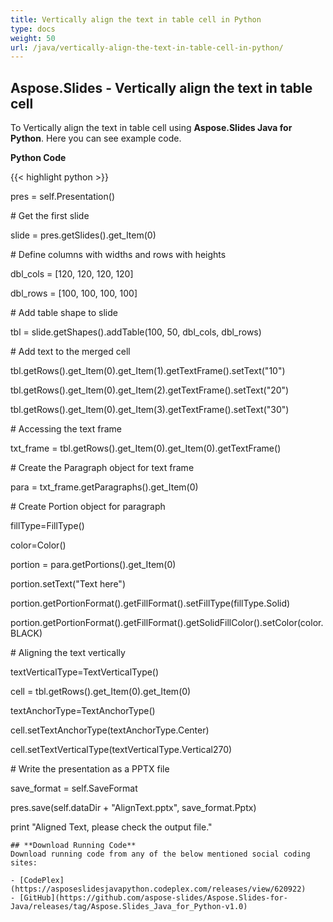 ```yaml
---
title: Vertically align the text in table cell in Python
type: docs
weight: 50
url: /java/vertically-align-the-text-in-table-cell-in-python/
---
```


## **Aspose.Slides - Vertically align the text in table cell**
To Vertically align the text in table cell using **Aspose.Slides Java for Python**. Here you can see example code.

**Python Code**

{{< highlight python >}}

 pres = self.Presentation()

\# Get the first slide

slide = pres.getSlides().get_Item(0)

\# Define columns with widths and rows with heights

dbl_cols = [120, 120, 120, 120]

dbl_rows = [100, 100, 100, 100]

\# Add table shape to slide

tbl = slide.getShapes().addTable(100, 50, dbl_cols, dbl_rows)

\# Add text to the merged cell

tbl.getRows().get_Item(0).get_Item(1).getTextFrame().setText("10")

tbl.getRows().get_Item(0).get_Item(2).getTextFrame().setText("20")

tbl.getRows().get_Item(0).get_Item(3).getTextFrame().setText("30")

\# Accessing the text frame

txt_frame = tbl.getRows().get_Item(0).get_Item(0).getTextFrame()

\# Create the Paragraph object for text frame

para = txt_frame.getParagraphs().get_Item(0)

\# Create Portion object for paragraph

fillType=FillType()

color=Color()

portion = para.getPortions().get_Item(0)

portion.setText("Text here")

portion.getPortionFormat().getFillFormat().setFillType(fillType.Solid)

portion.getPortionFormat().getFillFormat().getSolidFillColor().setColor(color.BLACK)

\# Aligning the text vertically

textVerticalType=TextVerticalType()

cell = tbl.getRows().get_Item(0).get_Item(0)

textAnchorType=TextAnchorType()

cell.setTextAnchorType(textAnchorType.Center)

cell.setTextVerticalType(textVerticalType.Vertical270)

\# Write the presentation as a PPTX file

save_format = self.SaveFormat

pres.save(self.dataDir + "AlignText.pptx", save_format.Pptx)

print "Aligned Text, please check the output file."

```
## **Download Running Code**
Download running code from any of the below mentioned social coding sites:

- [CodePlex](https://asposeslidesjavapython.codeplex.com/releases/view/620922)
- [GitHub](https://github.com/aspose-slides/Aspose.Slides-for-Java/releases/tag/Aspose.Slides_Java_for_Python-v1.0)
